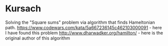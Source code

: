 # Kursach
Solving the "Square sums" problem via algorithm that finds Hameltonian path.
https://www.codewars.com/kata/5a667236145c462103000091 - here I have found this problem
http://www.dharwadker.org/hamilton/ - here is the original author of this algorithm 
